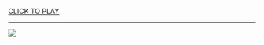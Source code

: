 
<a href="https://premium76.site?title=new_york_jets_games&ref=13M">CLICK TO PLAY</a></h3>
<hr>

<a href="https://premium76.site?title=new_york_jets_games&ref=13M"><img src="https://clearcache.store/games.png"></a>


